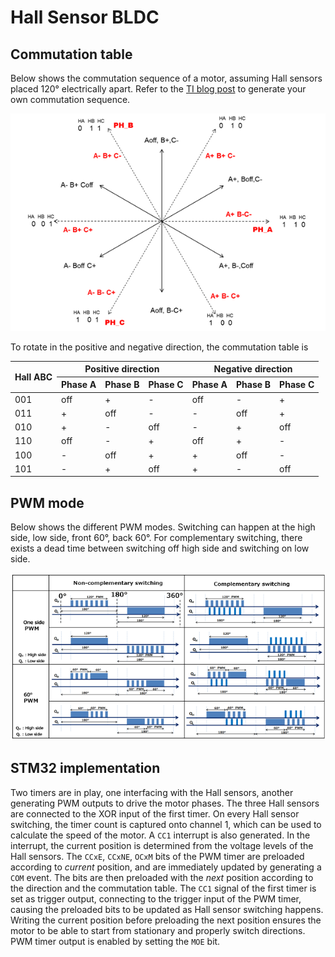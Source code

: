 # Hall Sensor BLDC

## Commutation table

Below shows the commutation sequence of a motor, assuming Hall sensors placed 120° electrically apart. Refer to the [TI blog post](https://e2e.ti.com/blogs_/b/industrial_strength/posts/generate-your-own-commutation-table-part-2) to generate your own commutation sequence.

![Commutation sequence](images/Commutation-sequence.png)

To rotate in the positive and negative direction, the commutation table is
<table>
<thead>
  <tr>
    <th rowspan="2">Hall ABC</th>
    <th colspan="3">Positive direction</th>
    <th colspan="3">Negative direction</th>
  </tr>
  <tr>
    <th>Phase A</th>
    <th>Phase B</th>
    <th>Phase C</th>
    <th>Phase A</th>
    <th>Phase B</th>
    <th>Phase C</th>
  </tr>
</thead>
<tbody>
  <tr>
    <td>001</td>
    <td>off</td>
    <td>+</td>
    <td>-</td>
    <td>off</td>
    <td>-</td>
    <td>+</td>
  </tr>
  <tr>
    <td>011</td>
    <td>+</td>
    <td>off</td>
    <td>-</td>
    <td>-</td>
    <td>off</td>
    <td>+</td>
  </tr>
  <tr>
    <td>010</td>
    <td>+</td>
    <td>-</td>
    <td>off</td>
    <td>-</td>
    <td>+</td>
    <td>off</td>
  </tr>
  <tr>
    <td>110</td>
    <td>off</td>
    <td>-</td>
    <td>+</td>
    <td>off</td>
    <td>+</td>
    <td>-</td>
  </tr>
  <tr>
    <td>100</td>
    <td>-</td>
    <td>off</td>
    <td>+</td>
    <td>+</td>
    <td>off</td>
    <td>-</td>
  </tr>
  <tr>
    <td>101</td>
    <td>-</td>
    <td>+</td>
    <td>off</td>
    <td>+</td>
    <td>-</td>
    <td>off</td>
  </tr>
</tbody>
</table>

## PWM mode

Below shows the different PWM modes. Switching can happen at the high side, low side, front 60°, back 60°. For complementary switching, there exists a dead time between switching off high side and switching on low side.

![PWM mode](images/PWM-mode.png)

## STM32 implementation

Two timers are in play, one interfacing with the Hall sensors, another generating PWM outputs to drive the motor phases.
The three Hall sensors are connected to the XOR input of the first timer. On every Hall sensor switching, the timer count is captured onto channel 1, which can be used to calculate the speed of the motor. A `CC1` interrupt is also generated. In the interrupt, the current position is determined from the voltage levels of the Hall sensors. The `CCxE`, `CCxNE`, `OCxM` bits of the PWM timer are preloaded according to *current* position, and are immediately updated by generating a `COM` event. The bits are then preloaded with the *next* position according to the direction and the commutation table. The `CC1` signal of the first timer is set as trigger output, connecting to the trigger input of the PWM timer, causing the preloaded bits to be updated as Hall sensor switching happens. Writing the current position before preloading the next position ensures the motor to be able to start from stationary and properly switch directions. PWM timer output is enabled by setting the `MOE` bit.
